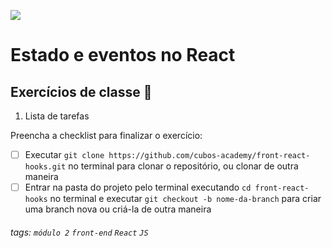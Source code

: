 ![](https://i.imgur.com/xG74tOh.png)

# Estado e eventos no React

## Exercícios de classe 🏫

1. Lista de tarefas

Preencha a checklist para finalizar o exercício:
-   [ ] Executar `git clone https://github.com/cubos-academy/front-react-hooks.git` no terminal para clonar o repositório, ou clonar de outra maneira
-   [ ] Entrar na pasta do projeto pelo terminal executando `cd front-react-hooks` no terminal e executar `git checkout -b nome-da-branch` para criar uma branch nova ou criá-la de outra maneira

###### tags: `módulo 2` `front-end` `React` `JS`  
